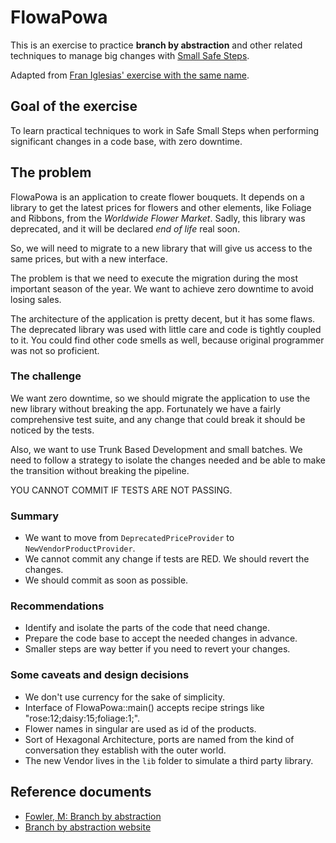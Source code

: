 # FlowaPowa

This is an exercise to practice **branch by abstraction** and other related techniques to manage big changes
with [Small Safe Steps](https://www.eferro.net/p/small-safe-steps-3s-workshop.html).

Adapted from [Fran Iglesias' exercise with the same name](https://github.com/franiglesias/flowapowa-ts-kata).

## Goal of the exercise

To learn practical techniques to work in Safe Small Steps when performing significant changes in a code base, with zero
downtime.

## The problem

FlowaPowa is an application to create flower bouquets. It depends on a library to get the latest prices for flowers and
other elements, like Foliage and Ribbons, from the _Worldwide Flower Market_. Sadly, this library was deprecated, and it
will be declared _end of life_ real soon.

So, we will need to migrate to a new library that will give us access to the same prices, but with a new interface.

The problem is that we need to execute the migration during the most important season of the year. We want to achieve
zero downtime to avoid losing sales.

The architecture of the application is pretty decent, but it has some flaws. The deprecated library was used with little
care and code is tightly coupled to it. You could find other code smells as well, because original programmer was not so
proficient.

### The challenge

We want zero downtime, so we should migrate the application to use the new library without breaking the app. Fortunately
we have a fairly comprehensive test suite, and any change that could break it should be noticed by the tests.

Also, we want to use Trunk Based Development and small batches. We need to follow a strategy to isolate the changes
needed and be able to make the transition without breaking the pipeline.

YOU CANNOT COMMIT IF TESTS ARE NOT PASSING.

### Summary

* We want to move from `DeprecatedPriceProvider` to `NewVendorProductProvider`.
* We cannot commit any change if tests are RED. We should revert the changes.
* We should commit as soon as possible.

### Recommendations

* Identify and isolate the parts of the code that need change.
* Prepare the code base to accept the needed changes in advance.
* Smaller steps are way better if you need to revert your changes.

### Some caveats and design decisions

* We don't use currency for the sake of simplicity.
* Interface of FlowaPowa::main() accepts recipe strings like "rose:12;daisy:15;foliage:1;".
* Flower names in singular are used as id of the products.
* Sort of Hexagonal Architecture, ports are named from the kind of conversation they establish with the outer world.
* The new Vendor lives in the `lib` folder to simulate a third party library.

## Reference documents

* [Fowler, M: Branch by abstraction](https://martinfowler.com/bliki/BranchByAbstraction.html)
* [Branch by abstraction website](https://www.branchbyabstraction.com/)
